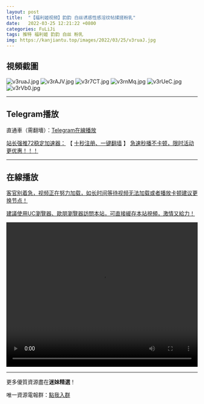 ```yaml
---
layout: post
title:  "【福利姬视频】韵韵 白丝诱惑性感淫纹帖揉搓粉乳"
date:   2022-03-25 12:21:22 +0800
categories: FuLiJi
tags: 推特 福利姬 韵韵 白丝 粉乳
img: https://kanjiantu.top/images/2022/03/25/v3ruaJ.jpg
---
```



## 視頻截圖

![v3ruaJ.jpg](https://kanjiantu.top/images/2022/03/25/v3ruaJ.jpg)
![v3rAJV.jpg](https://kanjiantu.top/images/2022/03/25/v3rAJV.jpg)
![v3r7CT.jpg](https://kanjiantu.top/images/2022/03/25/v3r7CT.jpg)
![v3rnMq.jpg](https://kanjiantu.top/images/2022/03/25/v3rnMq.jpg)
![v3rUeC.jpg](https://kanjiantu.top/images/2022/03/25/v3rUeC.jpg)
![v3rVb0.jpg](https://kanjiantu.top/images/2022/03/25/v3rVb0.jpg)

* * *
## Telegram播放

直通車（需翻墻）：[Telegram在線播放](https://t.me/mimeijingxuan/334)

<u>站长强推72稳定加速器：</u> 【 [十秒注册、一键翻墙](https://www.mimei.blog/skip/vpn.html) 】
<u>  急速秒播不卡顿，限时活动更优惠！！！</u>
* * *
## 在線播放
<u>客官别着急，视频正在努力加载，如长时间等待视频无法加载或者播放卡顿建议更换节点！</u>

<u>建議使用UC瀏覽器、歐朋瀏覽器訪問本站，可直接緩存本站視頻，激情又給力！</u>
<center><video src="https://cdn.publer.io/uploads/videos/6247da42db279732fb55c46c/6fac85f7d3060b07dd81ea00702b35f8.mp4" width="100%" height="380px" controls="controls"></video></center>


* * *
更多優質資源盡在**迷妹精選**！

唯一資源電報群：[點我入群](https://t.me/mimeijingxuan)


